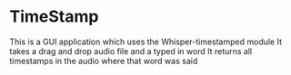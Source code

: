 # TimeStamp
This is a GUI application which uses the Whisper-timestamped module
It takes a drag and drop audio file and a typed in word
It returns all timestamps in the audio where that word was said
